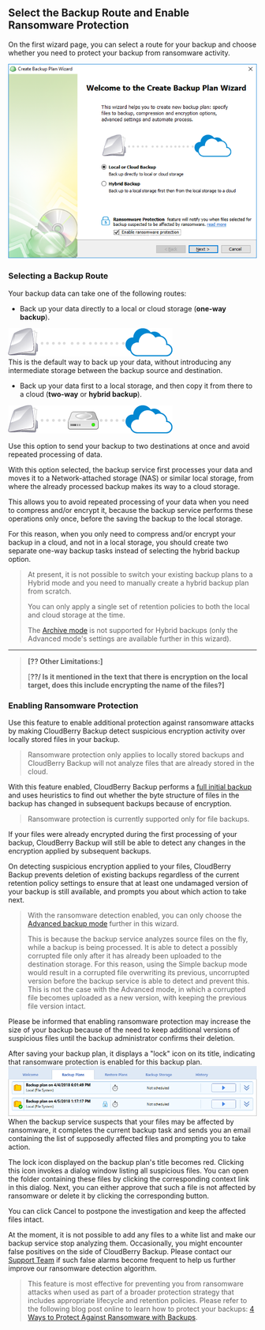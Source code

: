 ## Select the Backup Route and Enable Ransomware Protection

On the first wizard page, you can select a route for your backup and choose whether you need to protect your backup from ransomware activity.

![](/assets/backup-wizard-welcome-page-hybrid-local-cloud-ransomware.png)

### Selecting a Backup Route

Your backup data can take one of the following routes:

* Back up your data directly to a local or cloud storage \(**one-way backup**\).

![](/assets/icon-local-to-cloud.png)  
This is the default way to back up your data, without introducing any intermediate storage between the backup source and destination.

* Back up your data first to a local storage, and then copy it from there to a cloud \(**two-way** or **hybrid backup**\).

![](/assets/icon-hybrid-backup.png)

Use this option to send your backup to two destinations at once and avoid repeated processing of data.

With this option selected, the backup service first processes your data and moves it to a Network-attached storage \(NAS\) or similar local storage, from where the already processed backup makes its way to a cloud storage.

This allows you to avoid repeated processing of your data when you need to compress and/or encrypt it, because the backup service performs these operations only once, before the saving the backup to the local storage.

For this reason, when you only need to compress and/or encrypt your backup in a cloud, and not in a local storage, you should create two separate one-way backup tasks instead of selecting the hybrid backup option.

> At present, it is not possible to switch your existing backup plans to a Hybrid mode and you need to manually create a hybrid backup plan from scratch.
>
> You can only apply a single set of retention policies to both the local and cloud storage at the time.
>
> The [Archive mode](/concepts/backup-wizard/backup-filesfolders/shared-select-the-backup-mode.md) is not supported for Hybrid backups \(only the Advanced mode's settings are available further in this wizard\).

---

> **\[?? Other Limitations:\]**
>
> \[**??/ Is it mentioned in the text that there is encryption on the local target, does this include encrypting the name of the files?\]**

### Enabling Ransomware Protection

Use this feature to enable additional protection against ransomware attacks by making CloudBerry Backup detect suspicious encryption activity over locally stored files in your backup.

> Ransomware protection only applies to locally stored backups and CloudBerry Backup will not analyze files that are already stored in the cloud.

With this feature enabled, CloudBerry Backup performs a [full initial backup](https://www.cloudberrylab.com/blog/block-level-backup-and-full-backup-explained/) and uses heuristics to find out whether the byte structure of files in the backup has changed in subsequent backups because of encryption.

> Ransomware protection is currently supported only for file backups.

If your files were already encrypted during the first processing of your backup, CloudBerry Backup will still be able to detect any changes in the encryption applied by subsequent backups.

On detecting suspicious encryption applied to your files, CloudBerry Backup prevents deletion of existing backups regardless of the current retention policy settings to ensure that at least one undamaged version of your backup is still available, and prompts you about which action to take next.

> With the ransomware detection enabled, you can only choose the [Advanced backup mode](/concepts/backup-wizard/backup-filesfolders/shared-select-the-backup-mode.md) further in this wizard.
>
> This is because the backup service analyzes source files on the fly, while a backup is being processed. It is able to detect a possibly corrupted file only after it has already been uploaded to the destination storage. For this reason, using the Simple backup mode would result in a corrupted file overwriting its previous, uncorrupted version before the backup service is able to detect and prevent this. This is not the case with the Advanced mode, in which a corrupted file becomes uploaded as a new version, with keeping the previous file version intact.

Please be informed that enabling ransomware protection may increase the size of your backup because of the need to keep additional versions of suspicious files until the backup administrator confirms their deletion.

After saving your backup plan, it displays a "lock" icon on its title, indicating that ransomware protection is enabled for this backup plan.![](/assets/backup-plans-ransomware-protection-lock-icon.png)When the backup service suspects that your files may be affected by ransomware, it completes the current backup task and sends you an email containing the list of supposedly affected files and prompting you to take action.

The lock icon displayed on the backup plan's title becomes red. Clicking this icon invokes a dialog window listing all suspicious files. You can open the folder containing these files by clicking the corresponding context link in this dialog. Next, you can either approve that such a file is not affected by ransomware or delete it by clicking the corresponding button.

You can click Cancel to postpone the investigation and keep the affected files intact.

At the moment, it is not possible to add any files to a white list and make our backup service stop analyzing them. Occasionally, you might encounter false positives on the side of CloudBerry Backup. Please contact our [Support Team](https://www.cloudberrylab.com/support.aspx) if such false alarms become frequent to help us further improve our ransomware detection algorithm.

> This feature is most effective for preventing you from ransomware attacks when used as part of a broader protection strategy that includes appropriate lifecycle and retention policies. Please refer to the following blog post online to learn how to protect your backups: [4 Ways to Protect Against Ransomware with Backups](https://www.cloudberrylab.com/blog/how-ransomware-works/).




